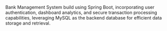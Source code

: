 Bank Management System build using Spring Boot, incorporating user authentication, dashboard analytics, and secure transaction processing capabilities, leveraging MySQL as the backend database for efficient data storage and retrieval.
